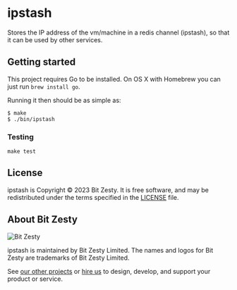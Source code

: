 # ipstash

Stores the IP address of the vm/machine in a redis channel (ipstash), so that it can be used by other services.

## Getting started

This project requires Go to be installed. On OS X with Homebrew you can just run `brew install go`.

Running it then should be as simple as:

```console
$ make
$ ./bin/ipstash
```

### Testing

``make test``


## License

ipstash is Copyright © 2023 Bit Zesty. It is free
software, and may be redistributed under the terms specified in the
[LICENSE] file.

[LICENSE]: https://github.com/bitzesty/ipstash/blob/master/LICENSE


## About Bit Zesty

![Bit Zesty](https://bitzesty.com/wp-content/uploads/2017/01/logo_dark.png)

ipstash is maintained by Bit Zesty Limited.
The names and logos for Bit Zesty are trademarks of Bit Zesty Limited.

See [our other projects](https://bitzesty.com/client-stories/) or
[hire us](https://bitzesty.com/contact/) to design, develop, and support your product or service.
